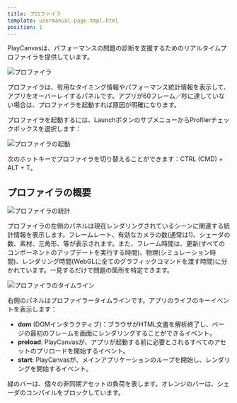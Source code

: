 ```yaml
---
title: プロファイラ
template: usermanual-page.tmpl.html
position: 1
---
```


PlayCanvasは、パフォーマンスの問題の診断を支援するためのリアルタイムプロファイラを提供しています。

![プロファイラ][1]

プロファイラは、有用なタイミング情報やパフォーマンス統計情報を表示して、アプリをオーバーレイするパネルです。アプリが60フレーム／秒に達していない場合は、プロファイラを起動すれば原因が明確になります。

プロファイラを起動するには、LaunchボタンのサブメニューからProfilerチェックボックスを選択します：

![プロファイラの起動][2]

次のホットキーでプロファイラを切り替えることができます：CTRL (CMD) + ALT + T。

## プロファイラの概要

![プロファイラの統計][3]

プロファイラの左側のパネルは現在レンダリングされているシーンに関連する統計情報を表示します。フレームレート、有効なカメラの数(通常は1)、シェーダの数、素材、三角形、等が表示されます。また、フレーム時間は、更新(すべてのコンポーネントのアップデートを実行する時間)、物理(シミュレーション時間)、レンダリング時間(WebGLに全てのグラフィックコマンドを渡す時間)に分かれています。一見するだけで問題の箇所を特定できます。

![プロファイラのタイムライン][4]

右側のパネルはプロファイラータイムラインです。アプリのライフのキーイベントを表示します：

* **dom** (DOMインタラクティブ)：ブラウザがHTML文書を解析終了し、ページの最初のフレームを画面にレンダリングすることができるイベント。
* **preload**: PlayCanvasが、アプリが起動する前に必要とされるすべてのアセットのプリロードを開始するイベント。
* **start**: PlayCanvasが、メインアプリケーションのループを開始し、レンダリングを開始するイベント。

緑のバーは、個々の非同期アセットの負荷を表します。オレンジのバーは、シェーダのコンパイルをブロックしています。

[1]: /images/user-manual/optimization/profiler/profiler.png
[2]: /images/user-manual/optimization/profiler/profiler_launch.png
[3]: /images/user-manual/optimization/profiler/profiler_stats.png
[4]: /images/user-manual/optimization/profiler/profiler_timeline.png

